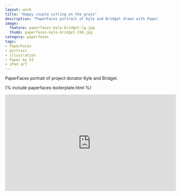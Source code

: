 ```yaml
---
layout: work
title: "Happy couple sitting on the grass"
description: "PaperFaces portrait of Kyle and Bridget drawn with Paper by 53 on an iPad."
image: 
  feature: paperfaces-kyle-bridget-lg.jpg
  thumb: paperfaces-kyle-bridget-150.jpg
category: paperfaces
tags: 
- PaperFaces
- portrait
- illustration
- Paper by 53
- iPad art
---
```


PaperFaces portrait of project donator Kyle and Bridget.

{% include paperfaces-boilerplate.html %}

<iframe width="560" height="315" src="http://www.youtube.com/embed/wWHJPy9FIhA" frameborder="0"> </iframe>